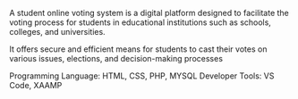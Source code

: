 A student online voting system is a 
digital platform designed to facilitate 
the voting process for students in 
educational institutions such as 
schools, colleges, and universities.

It offers secure and efficient means for students to cast their votes on various issues, elections, and decision-making processes

Programming Language: HTML, CSS, PHP, MYSQL
Developer Tools: VS Code, XAAMP
